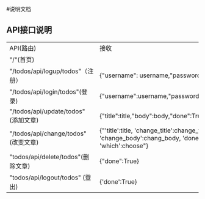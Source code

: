 #说明文档

## API接口说明
<table>
	<tr>
		<td>API(路由)</td>
		<td>接收</td>
		<td>返回</td>
	</tr>
	<tr>
		<td>"/"(首页)</td>
		<td></td>
		<td>show.html</td>
	<tr>
		<td>"/todos/api/logup/todos"（注册）</td>
		<td>{"username": username,"password":password}</td>
		<td>{'logup':fs} (fs = {"done":bool,"message":message})
	</tr>
	<tr>
		<td>"/todos/api/login/todos"(登录)</td>
		<td>{"username":username,"password":"password"}</td>
		<td>{'Todo':ps} (ps={"done":True,"message":message,"title":title,"body":body})
	</tr>
	<tr>
		<td>"/todos/api/update/todos"(添加文章)</td>
		<td>{"title":title,"body":body,"done":True}</td>
		<td>{'update':results} (results={'done':bool})</td>
	<tr>
		<td>"/todos/api/change/todos"(改变文章)</td>
		<td>{"'title':title,
            'change_title':change_title,
            'change_body':chang_body,
            'done':True,
            'which':choose"}</td>
		<td>{'change':results} (results={'done':bool})</td>
	<tr>
		<td>"todos/api/delete/todos"(删除文章)</td>
		<td>{"done":True}</td>
		<td>{'delete':results} {results = {'done':bool}}</td>
	<tr>
		<td>"todos/api/logout/todos" (登出)</td>
		<td>{'done':True}</td></td>
		<td>{'logout':result} {result = {'done':bool}}</td>
		</tr>

